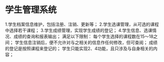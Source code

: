 # 学生管理系统

1.学生档案信息维护，包括注册、注销、更新等；
2.学生选课管理，从可选的课程中选择若干课程；
3.学生成绩管理，实现学生成绩的登记；
4.学生信息、选课情况、成绩的查询和报表输出；
满足以下限制： 每个学生选择的课程数在15～18之间；
学生信息注销后，便不允许对与之相关的信息作任何修改，但可查阅；
成绩的登记是按照课程来登记的；
学生只能实现2、4功能，且只涉及与自身相关的内容； 
